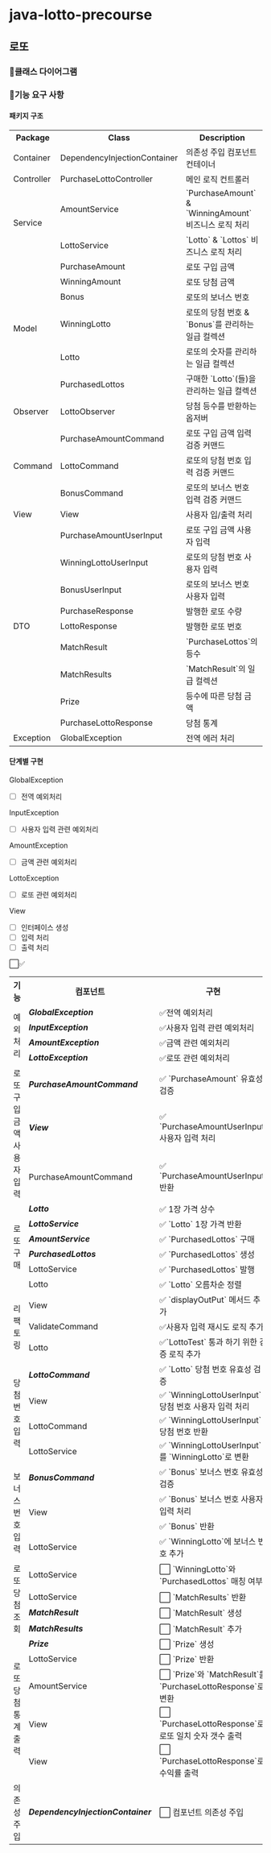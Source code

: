 # java-lotto-precourse
## 로또

### 🧱클래스 다이어그램

### 🧾기능 요구 사항
#### 패키지 구조
<div align="center">
<table> 
<tr> 
	<th align="center">Package</th> 
	<th align="center">Class</th> 
	<th align="center">Description</th> 
</tr>
<tr> 
	<td>Container</td><td>DependencyInjectionContainer</td><td>의존성 주입 컴포넌트 컨테이너</td> 
</tr>
<tr> 
	<td>Controller</td><td>PurchaseLottoController</td><td>메인 로직 컨트롤러</td> 
</tr>
<tr> 
	<td rowspan="2">Service</td>
    <td>AmountService</td><td>`PurchaseAmount` & `WinningAmount` 비즈니스 로직 처리</td> </tr><tr> 
    <td>LottoService</td><td>`Lotto` & `Lottos` 비즈니스 로직 처리</td> 
</tr>
<tr> 
	<td rowspan="6">Model</td>
    <td>PurchaseAmount</td><td>로또 구입 금액</td></tr><tr>
    <td>WinningAmount</td><td>로또 당첨 금액</td></tr><tr>
    <td>Bonus</td><td>로또의 보너스 번호</td></tr><tr> 
    <td>WinningLotto</td><td>로또의 당첨 번호 & `Bonus`를 관리하는 일급 컬렉션</td></tr><tr>
	<td>Lotto</td><td>로또의 숫자를 관리하는 일급 컬렉션</td></tr><tr> 
    <td>PurchasedLottos</td><td>구매한 `Lotto`(들)을 관리하는 일급 컬렉션</td>
</tr> 
<tr> 
	<td rowspan="1">Observer</td>
    <td>LottoObserver</td><td>당첨 등수를 반환하는 옵저버</td></tr><tr>
</tr> 
<tr> 
	<td rowspan="3">Command</td>
    <td>PurchaseAmountCommand</td><td>로또 구입 금액 입력 검증 커맨드</td></tr><tr>
    <td>LottoCommand</td><td>로또의 당첨 번호 입력 검증 커맨드</td></tr><tr>
    <td>BonusCommand</td><td>로또의 보너스 번호 입력 검증 커맨드</td></tr><tr>
</tr> 

<tr> 
    <td rowspan="1">View</td> 
    <td>View</td><td>사용자 입/출력 처리</td></tr><tr>
</tr> 
<tr> 
    <td rowspan="10">DTO</td>
    <td>PurchaseAmountUserInput</td> <td>로또 구입 금액 사용자 입력</td></tr><tr>
    <td>WinningLottoUserInput</td> <td>로또의 당첨 번호 사용자 입력</td></tr><tr>
    <td>BonusUserInput</td> <td>로또의 보너스 번호 사용자 입력</td></tr><tr>
    <td>PurchaseResponse</td> <td>발행한 로또 수량</td></tr><tr> 
    <td>LottoResponse</td> <td>발행한 로또 번호</td></tr><tr>
    <td>MatchResult</td> <td>`PurchaseLottos`의 등수</td></tr><tr>
    <td>MatchResults</td> <td>`MatchResult`의 일급 컬렉션</td></tr><tr>
    <td>Prize</td> <td>등수에 따른 당첨 금액</td></tr><tr>
    <td>PurchaseLottoResponse</td> <td>당첨 통계</td></tr><tr></tr><tr>
    </tr> 
<tr> <td>Exception</td> 
    <td>GlobalException</td><td>전역 에러 처리</td> 
</tr> 
</table>
</div>

#### 단계별 구현
GlobalException
- [ ] 전역 예외처리

InputException
- [ ] 사용자 입력 관련 예외처리

AmountException
- [ ] 금액 관련 예외처리

LottoException
- [ ] 로또 관련 예외처리

View
- [ ] 인터페이스 생성
- [ ] 입력 처리
- [ ] 출력 처리
<table> 
⬜✅
<tr> 
	<th align="center">기능</th> 
	<th align="center">컴포넌트</th> 
	<th align="center">구현</th> 
    <th align="center">브랜치</th> 
</tr>
<tr>
    <td rowspan="4">예외처리</td>
        <td rowspan="1"><b><em>GlobalException</em></b></td>
            <td>✅전역 예외처리</td>
                <td rowspan="4">exception</td></tr><tr>
        <td rowspan="1"><b><em>InputException</em></b></td>
        <td>✅사용자 입력 관련 예외처리</td> </tr><tr> 
        <td rowspan="1"><b><em>AmountException</em></b></td>
        <td>✅금액 관련 예외처리</td> </tr><tr> 
        <td rowspan="1"><b><em>LottoException</em></b></td>
        <td>✅로또 관련 예외처리</td> </tr><tr> 
	<td rowspan="3">로또 구입 금액 사용자 입력</td>
        <td rowspan="1"><b><em>PurchaseAmountCommand</em></b></td>
        <td>✅ `PurchaseAmount` 유효성 검증</td> 
                <td rowspan="3">feat/purchase-amount-input</td></tr><tr> 
        <td rowspan="1"><b><em>View</em></b></td>
            <td>✅ `PurchaseAmountUserInput` 사용자 입력 처리 </td> </tr><tr> 
        <td rowspan="1">PurchaseAmountCommand</td>
            <td>✅ `PurchaseAmountUserInput` 반환</td> </tr><tr>
    <td rowspan="6">로또 구매</td>
        <td rowspan="1"><b><em>Lotto</em></b></td>
            <td>✅ 1장 가격 상수 </td> 
                <td rowspan="6">feat/purchase-lottos</td></tr><tr> 
        <td rowspan="1"><b><em>LottoService</em></b></td>
            <td>✅ `Lotto` 1장 가격 반환</td> </tr><tr> 
        <td rowspan="1"><b><em>AmountService</em></b></td>
            <td>✅ `PurchasedLottos` 구매</td> </tr><tr> 
        <td rowspan="1"><b><em>PurchasedLottos</em></b></td>
            <td>✅ `PurchasedLottos` 생성</td> </tr><tr>     
        <td rowspan="1">LottoService</td>
            <td>✅ `PurchasedLottos` 발행</td> </tr><tr>
        <td rowspan="1">Lotto</td>
        <td>✅ `Lotto` 오름차순 정렬</td> </tr><tr> 
    <td rowspan="3">리팩토링</td>
        <td rowspan="1">View</td>
            <td>✅ `displayOutPut` 메서드 추가</td> 
                <td rowspan="3">refactor</td></tr><tr> 
        <td rowspan="1">ValidateCommand</td>
            <td>✅사용자 입력 재시도 로직 추가</td> </tr><tr> 
        <td rowspan="1">Lotto</td>
            <td>✅`LottoTest` 통과 하기 위한 검증 로직 추가</td> </tr><tr>
    <td rowspan="4">당첨 번호 입력</td>
        <td rowspan="1"><b><em>LottoCommand</em></b></td>
        <td>✅ `Lotto` 당첨 번호 유효성 검증</td> 
                <td rowspan="4">feat/winning-lotto-input</td></tr><tr> 
        <td rowspan="1">View</td>
            <td>✅ `WinningLottoUserInput`  당첨 번호 사용자 입력 처리 </td> </tr><tr> 
        <td rowspan="1">LottoCommand</td>
            <td>✅ `WinningLottoUserInput` 당첨 번호 반환</td> </tr><tr>
        <td rowspan="1">LottoService</td>
            <td>✅ `WinningLottoUserInput`를 `WinningLotto`로 변환</td> </tr><tr> 
    <td rowspan="4">보너스 번호 입력</td>
        <td rowspan="1"><b><em>BonusCommand</em></b></td>
            <td>✅ `Bonus` 보너스 번호 유효성 검증</td> 
                <td rowspan="4">feat/lotto-bonus-input</td></tr><tr>         
        <td rowspan="2">View</td>
            <td>✅ `Bonus` 보너스 번호 사용자 입력 처리 </td> </tr><tr> 
            <td>✅ `Bonus` 반환</td> </tr><tr>
        <td rowspan="1">LottoService</td>
            <td>✅ `WinningLotto`에 보너스 번호 추가</td> </tr><tr> 
     <td rowspan="4">로또 당첨 조회</td>
        <td rowspan="1">LottoService</td>
            <td>⬜ `WinningLotto`와 `PurchasedLottos` 매칭 여부</td> 
                <td rowspan="4"></tr><tr> 
        <td rowspan="1">LottoService</td>
            <td>⬜ `MatchResults` 반환</td> </tr><tr> 
        <td rowspan="1"><b><em>MatchResult</em></b></td>
            <td>⬜ `MatchResult` 생성</td> </tr><tr> 
        <td rowspan="1"><b><em>MatchResults</em></b></td>
            <td>⬜ `MatchResult` 추가</td> </tr><tr> 
    <td rowspan="5">로또 당첨 통계 출력</td>
        <td rowspan="1"><b><em>Prize</em></b></td>
            <td>⬜  `Prize` 생성</td> 
                <td rowspan="5"></tr><tr> 
        <td rowspan="1">LottoService</td>
            <td>⬜  `Prize` 반환</td> </tr><tr> 
        <td rowspan="1">AmountService</td>
            <td>⬜ `Prize`와 `MatchResult`를 `PurchaseLottoResponse`로 변환</td> </tr><tr> 
        <td rowspan="1">View</td>
            <td>⬜ `PurchaseLottoResponse`로 로또 일치 숫자 갯수 출력</td> </tr><tr>
        <td rowspan="1">View</td>
            <td>⬜ `PurchaseLottoResponse`로 수익률 출력</td> </tr><tr>
    <td rowspan="1">의존성 주입</td>
        <td rowspan="1"><b><em>DependencyInjectionContainer</em></b></td>
            <td>⬜ 컴포넌트 의존성 주입</td> 
                <td rowspan="1"></tr><tr> 
</tr>
</table>